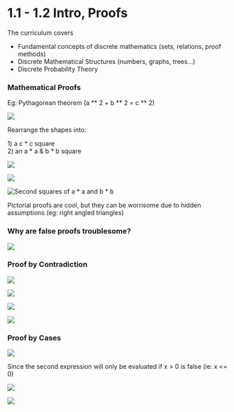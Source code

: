 # 1.1 - 1.2 Intro, Proofs

The curriculum covers

* Fundamental concepts of discrete mathematics \(sets, relations, proof methods\)
* Discrete Mathematical Structures \(numbers, graphs, trees...\)
* Discrete Probability Theory

### Mathematical Proofs

Eg: Pythagorean theorem \(a \*\* 2 + b \*\* 2 = c \*\* 2\)

![](../../../.gitbook/assets/image%20%2872%29.png)

Rearrange the shapes into:

1\)  a c \* c square  
2\) an a \* a & b \* b square

![](../../../.gitbook/assets/image%20%2866%29.png)

![](../../../.gitbook/assets/image%20%2862%29.png)

![Second squares of a \* a and b \* b](../../../.gitbook/assets/image%20%2842%29.png)

Pictorial proofs are cool, but they can be worrisome due to hidden assumptions \(eg: right angled triangles\)

### Why are false proofs troublesome?

![](../../../.gitbook/assets/image%20%2852%29.png)

### Proof by Contradiction

![](../../../.gitbook/assets/image%20%2847%29.png)

![](../../../.gitbook/assets/image%20%2840%29.png)

![](../../../.gitbook/assets/image%20%2848%29.png)

![](../../../.gitbook/assets/image%20%2836%29.png)

### Proof by Cases

![](../../../.gitbook/assets/image%20%2878%29.png)

Since the second expression will only be evaluated if x &gt; 0 is false \(ie: x &lt;= 0\)

![](../../../.gitbook/assets/image%20%2863%29.png)

![](../../../.gitbook/assets/image%20%2871%29.png)

